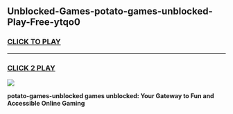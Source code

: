
## Unblocked-Games-potato-games-unblocked-Play-Free-ytqo0
<h3>
<a href="https://premium76.site?title=potato-games-unblocked&ref=18A1">CLICK TO PLAY</a></h3>
<hr>

<h3>
<a href="https://premium76.site?title=potato-games-unblocked&ref=18A1">CLICK 2 PLAY</a>
  
</h3>

<a href="https://premium76.site?title=potato-games-unblocked&ref=18A1"><img src="https://clearcache.store/games.png"></a>


**potato-games-unblocked games unblocked: Your Gateway to Fun and Accessible Online Gaming**
